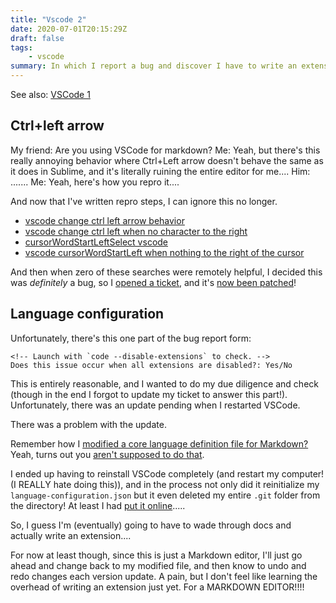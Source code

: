 ```yaml
---
title: "Vscode 2"
date: 2020-07-01T20:15:29Z
draft: false
tags:
    - vscode
summary: In which I report a bug and discover I have to write an extension, sigh
---
```

See also: [VSCode 1](https://river.me/blog/vscode-1/)
## Ctrl+left arrow
My friend: Are you using VSCode for markdown?
Me: Yeah, but there's this really annoying behavior where Ctrl+Left arrow doesn't behave the same as it does in Sublime, and it's literally ruining the entire editor for me....
Him: .......
Me: Yeah, here's how you repro it....


And now that I've written repro steps, I can ignore this no longer.

* [vscode change ctrl left arrow behavior](https://www.google.com/search?q=vscode%20change%20ctrl%20left%20arrow%20behavior)
* [vscode change ctrl left when no character to the right](https://www.google.com/search?ei=sOH4Xo2VMdLXtAayqaygAw&q=vscode+change+ctrl+left+when+no+character+to+the+right&oq=vscode+change+ctrl+left+when+no+character+to+the+right&gs_lcp=CgZwc3ktYWIQAzIFCCEQqwIyBQghEKsCMgUIIRCrAjoECAAQRzoFCCEQoAE6BwghEAoQoAFQyLkMWL7TDGCG1QxoAHACeAGAAfMBiAHrJ5IBBjAuMjYuNJgBAKABAaoBB2d3cy13aXo&sclient=psy-ab&ved=0ahUKEwiNrZCOkqXqAhXSK80KHbIUCzQQ4dUDCAs&uact=5)
* [cursorWordStartLeftSelect vscode](https://www.google.com/search?q=cursorWordStartLeftSelect%20vscode)
* [vscode cursorWordStartLeft when nothing to the right of the cursor](https://www.google.com/search?q=vscode%20cursorWordStartLeft%20when%20nothing%20to%20the%20right%20of%20the%20cursor)

And then when zero of these searches were remotely helpful, I decided this was *definitely* a bug,  so I [opened a ticket](https://github.com/microsoft/vscode/issues/101243), and it's [now been patched](https://github.com/microsoft/vscode/commit/7923112cdd20575406ec547b55a99c289dd7d7e2)!

## Language configuration

Unfortunately, there's this one part of the bug report form:

```
<!-- Launch with `code --disable-extensions` to check. -->
Does this issue occur when all extensions are disabled?: Yes/No
```

This is entirely reasonable, and I wanted to do my due diligence and check (though in the end I forgot to update my ticket to answer this part!). Unfortunately, there was an update pending when I restarted VSCode.

There was a problem with the update.

Remember how I [modified a core language definition file for Markdown?](https://river.me/beta/blog/vscode-1/) Yeah, turns out you [aren't supposed to do that](https://old.reddit.com/r/vscode/comments/5nyyc1/how_do_i_change_the_language_configuration_json/).

I ended up having to reinstall VSCode completely (and restart my computer! (I REALLY hate doing this)), and in the process not only did it reinitialize my `language-configuration.json` but it even deleted my entire `.git` folder from the directory! At least I had [put it online](https://github.com/RheingoldRiver/vscode-markdown-syntax/tree/my-changes).....

So, I guess I'm (eventually) going to have to wade through docs and actually write an extension....

For now at least though, since this is just a Markdown editor, I'll just go ahead and change back to my modified file, and then know to undo and redo changes each version update. A pain, but I don't feel like learning the overhead of writing an extension just yet. For a MARKDOWN EDITOR!!!! 